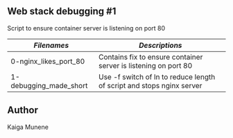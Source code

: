## Web stack debugging #1

Script to ensure container server is listening on port 80

|          *Filenames*            |            *Descriptions*                                               |
|---------------------------------|-------------------------------------------------------------------------|
| 0-nginx_likes_port_80           | Contains fix to ensure container server is listening on port 80         |
| 1-debugging_made_short          | Use -f switch of ln to reduce length of script and stops nginx server   |


## Author
Kaiga Munene